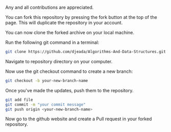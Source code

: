 Any and all contributions are appreciated.

You can fork this repository by pressing the fork button at the top of the page.  This will duplicate the repository in your account.

You can now clone the forked archive on your local machine.

Run the following git command in a terminal:

```bash
git clone https://github.com/djeada/Algorithms-And-Data-Structures.git
```

Navigate to repository directory on your computer.

Now use the git checkout command to create a new branch:

```bash
git checkout -b your-new-branch-name
```

Once you've made the updates, push them to the repository.

```bash
git add file
git commit -m "your commit message"
git push origin <your-new-branch-name>
```

Now go to the github website and create a Pull request in your forked repository.
